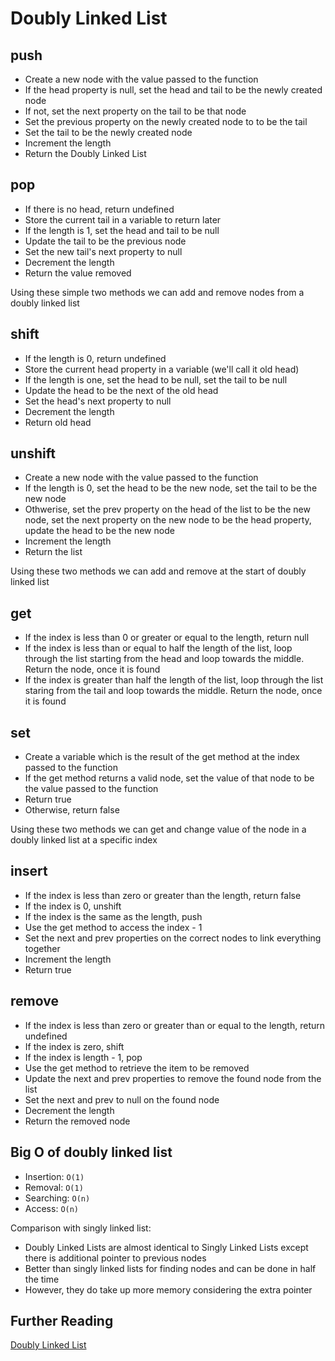 # Doubly Linked List

## push

- Create a new node with the value passed to the function
- If the head property is null, set the head and tail to be the newly created node
- If not, set the next property on the tail to be that node
- Set the previous property on the newly created node to to be the tail
- Set the tail to be the newly created node
- Increment the length
- Return the Doubly Linked List

## pop

- If there is no head, return undefined
- Store the current tail in a variable to return later
- If the length is 1, set the head and tail to be null
- Update the tail to be the previous node
- Set the new tail's next property to null
- Decrement the length
- Return the value removed

Using these simple two methods we can add and remove nodes from a doubly linked list

## shift

- If the length is 0, return undefined
- Store the current head property in a variable (we'll call it old head)
- If the length is one, set the head to be null, set the tail to be null
- Update the head to be the next of the old head
- Set the head's next property to null
- Decrement the length
- Return old head

## unshift

- Create a new node with the value passed to the function
- If the length is 0, set the head to be the new node, set the tail to be the new node
- Othwerise, set the prev property on the head of the list to be the new node, set the next property on the new node to be the head property, update the head to be the new node
- Increment the length
- Return the list

Using these two methods we can add and remove at the start of doubly linked list

## get

- If the index is less than 0 or greater or equal to the length, return null
- If the index is less than or equal to half the length of the list, loop through the list starting from the head and loop towards the middle. Return the node, once it is found
- If the index is greater than half the length of the list, loop through the list staring from the tail and loop towards the middle. Return the node, once it is found

## set

- Create a variable which is the result of the get method at the index passed to the function
- If the get method returns a valid node, set the value of that node to be the value passed to the function
- Return true
- Otherwise, return false

Using these two methods we can get and change value of the node in a doubly linked list at a specific index

## insert

- If the index is less than zero or greater than the length, return false
- If the index is 0, unshift
- If the index is the same as the length, push
- Use the get method to access the index - 1
- Set the next and prev properties on the correct nodes to link everything together
- Increment the length
- Return true

## remove

- If the index is less than zero or greater than or equal to the length, return undefined
- If the index is zero, shift
- If the index is length - 1, pop
- Use the get method to retrieve the item to be removed
- Update the next and prev properties to remove the found node from the list
- Set the next and prev to null on the found node
- Decrement the length
- Return the removed node

## Big O of doubly linked list

- Insertion: `O(1)`
- Removal: `O(1)`
- Searching: `O(n)`
- Access: `O(n)`

Comparison with singly linked list:
<br>

- Doubly Linked Lists are almost identical to Singly Linked Lists except there is additional pointer to previous nodes
- Better than singly linked lists for finding nodes and can be done in half the time
- However, they do take up more memory considering the extra pointer

## Further Reading

[Doubly Linked List](https://en.wikipedia.org/wiki/Doubly_linked_list)
